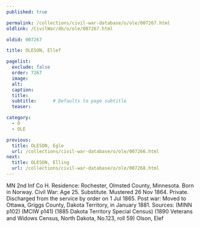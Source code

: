 ```yaml
---
published: true

permalink: /collections/civil-war-database/o/ole/007267.html
oldlink: /CivilWar/db/o/ole/007267.html

oldid: 007267

title: OLESON, Ellef

pagelist:
  exclude: false
  order: 7267
  image: 
  alt:
  caption:
  title:
  subtitle:      # Defaults to page subtitle
  teaser:

category: 
  - O 
  - OLE

previous:
  title: OLESON, Egle
  url: /collections/civil-war-database/o/ole/007266.html  
next:
  title: OLESON, Elling
  url: /collections/civil-war-database/o/ole/007268.html   
---
```

MN 2nd Inf Co H. Residence: Rochester, Olmsted County, Minnesota. Born in Norway. Civil War: Age 25. Substitute. Mustered 26 Nov 1864. Private. Discharged from the service by order on 1 Jul 1865. Post war: Moved to Ottawa, Griggs County, Dakota Territory, in January 1881. Sources: (MINN p102) (MCIW p141) (1885 Dakota Territory Special Census) (1890 Veterans and Widows Census, North Dakota, No.123, roll 59) &#147;Olson, Elef&#148;